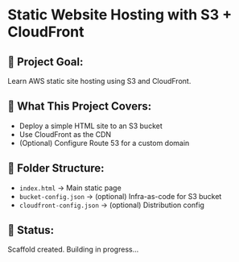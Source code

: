 # Static Website Hosting with S3 + CloudFront

## 🧠 Project Goal:
Learn AWS static site hosting using S3 and CloudFront.

## 🚀 What This Project Covers:
- Deploy a simple HTML site to an S3 bucket
- Use CloudFront as the CDN
- (Optional) Configure Route 53 for a custom domain

## 📁 Folder Structure:
- `index.html` → Main static page
- `bucket-config.json` → (optional) Infra-as-code for S3 bucket
- `cloudfront-config.json` → (optional) Distribution config

## 📌 Status:
Scaffold created. Building in progress...
